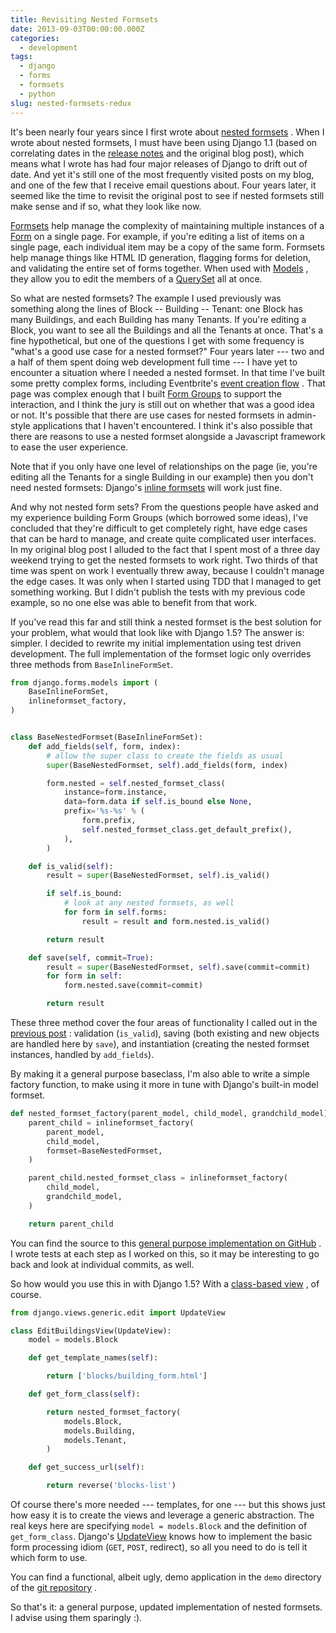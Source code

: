 ```yaml
---
title: Revisiting Nested Formsets
date: 2013-09-03T00:00:00.000Z
categories:
  - development
tags:
  - django
  - forms
  - formsets
  - python
slug: nested-formsets-redux
---
```

It's been nearly four years since I first wrote about [nested formsets][1] .
When I wrote about nested formsets, I must have been using Django 1.1 (based on
correlating dates in the [release notes][2]  and the original blog post), which
means what I wrote has had four major releases of Django to drift out of date.
And yet it's still one of the most frequently visited posts on my blog, and one
of the few that I receive email questions about. Four years later, it seemed
like the time to revisit the original post to see if nested formsets still make
sense and if so, what they look like now.

[Formsets][3]  help manage the complexity of maintaining multiple instances of a
[Form][4]  on a single page. For example, if you're editing a list of items on a
single page, each individual item may be a copy of the same form. Formsets help
manage things like HTML ID generation, flagging forms for deletion, and
validating the entire set of forms together. When used with [Models][5] , they
allow you to edit the members of a [QuerySet][6]  all at once.

So what are nested formsets? The example I used previously was something along
the lines of Block -- Building -- Tenant: one Block has many Buildings, and each
Building has many Tenants. If you're editing a Block, you want to see all the
Buildings and all the Tenants at once. That's a fine hypothetical, but one of
the questions I get with some frequency is "what's a good use case for a nested
formset?" Four years later --- two and a half of them spent doing web
development full time --- I have yet to encounter a situation where I needed a
nested formset. In that time I've built some pretty complex forms, including
Eventbrite's [event creation flow][7] . That page was complex enough that I
built [Form Groups][8]  to support the interaction, and I think the jury is
still out on whether that was a good idea or not. It's possible that there are
use cases for nested formsets in admin-style applications that I haven't
encountered. I think it's also possible that there are reasons to use a nested
formset alongside a Javascript framework to ease the user experience.

Note that if you only have one level of relationships on the page (ie, you're
editing all the Tenants for a single Building in our example) then you don't
need nested formsets: Django's [inline formsets][9]  will work just fine.

And why not nested form sets? From the questions people have asked and my
experience building Form Groups (which borrowed some ideas), I've concluded that
they're difficult to get completely right, have edge cases that can be hard to
manage, and create quite complicated user interfaces. In my original blog post I
alluded to the fact that I spent most of a three day weekend trying to get the
nested formsets to work right. Two thirds of that time was spent on work I
eventually threw away, because I couldn't manage the edge cases. It was only
when I started using TDD that I managed to get something working. But I didn't
publish the tests with my previous code example, so no one else was able to
benefit from that work.

If you've read this far and still think a nested formset is the best solution
for your problem, what would that look like with Django 1.5? The answer is:
simpler. I decided to rewrite my initial implementation using test driven
development. The full implementation of the formset logic only overrides three
methods from `BaseInlineFormSet`.

```python
from django.forms.models import (
    BaseInlineFormSet,
    inlineformset_factory,
)


class BaseNestedFormset(BaseInlineFormSet):
    def add_fields(self, form, index):
        # allow the super class to create the fields as usual
        super(BaseNestedFormset, self).add_fields(form, index)

        form.nested = self.nested_formset_class(
            instance=form.instance,
            data=form.data if self.is_bound else None,
            prefix='%s-%s' % (
                form.prefix,
                self.nested_formset_class.get_default_prefix(),
            ),
        )

    def is_valid(self):
        result = super(BaseNestedFormset, self).is_valid()

        if self.is_bound:
            # look at any nested formsets, as well
            for form in self.forms:
                result = result and form.nested.is_valid()

        return result

    def save(self, commit=True):
        result = super(BaseNestedFormset, self).save(commit=commit)
        for form in self:
            form.nested.save(commit=commit)

        return result
```

These three method cover the four areas of functionality I called out in the
[previous post][1] : validation (`is_valid`), saving (both existing and new
objects are handled here by `save`), and instantiation (creating the nested
formset instances, handled by `add_fields`).

By making it a general purpose baseclass, I'm also able to write a simple
factory function, to make using it more in tune with Django's built-in model
formset.

```python
def nested_formset_factory(parent_model, child_model, grandchild_model):
    parent_child = inlineformset_factory(
        parent_model,
        child_model,
        formset=BaseNestedFormset,
    )

    parent_child.nested_formset_class = inlineformset_factory(
        child_model,
        grandchild_model,
    )

    return parent_child
```

You can find the source to this [general purpose implementation on GitHub][10] . I wrote tests at each step as I worked on this, so it may be interesting to go back and look at individual commits, as well.

So how would you use this in with Django 1.5? With a [class-based view][11] , of course.

```python
from django.views.generic.edit import UpdateView

class EditBuildingsView(UpdateView):
    model = models.Block

    def get_template_names(self):

        return ['blocks/building_form.html']

    def get_form_class(self):

        return nested_formset_factory(
            models.Block,
            models.Building,
            models.Tenant,
        )

    def get_success_url(self):

        return reverse('blocks-list')
```

Of course there's more needed --- templates, for one --- but this shows just how
easy it is to create the views and leverage a generic abstraction. The real keys
here are specifying `model = models.Block` and the definition of
`get_form_class`. Django's [UpdateView][12]  knows how to implement the basic
form processing idiom (`GET`, `POST`, redirect), so all you need to do is
tell it which form to use.

You can find a functional, albeit ugly, demo application in the `demo` directory
of the [git repository][10] .

So that's it: a general purpose, updated implementation of nested formsets. I
advise using them sparingly :).



 [1]: http://yergler.net/blog/2009/09/27/nested-formsets-with-django/
 [2]: https://docs.djangoproject.com/en/1.5/releases/
 [3]: https://docs.djangoproject.com/en/1.5/topics/forms/formsets/
 [4]: https://docs.djangoproject.com/en/1.5/topics/forms/
 [5]: https://docs.djangoproject.com/en/1.5/topics/db/models/
 [6]: https://docs.djangoproject.com/en/1.5/ref/models/querysets/
 [7]: http://blog.eventbrite.com/create-your-event-pages-faster-and-easier/
 [8]: https://github.com/eventbrite/rebar/blob/master/src/rebar/group.py
 [9]: https://docs.djangoproject.com/en/1.5/topics/forms/modelforms/#inline-formsets
 [10]: https://github.com/nyergler/nested-formset
 [11]: https://docs.djangoproject.com/en/1.5/topics/class-based-views/
 [12]: https://docs.djangoproject.com/en/1.5/ref/class-based-views/generic-editing/#updateview
